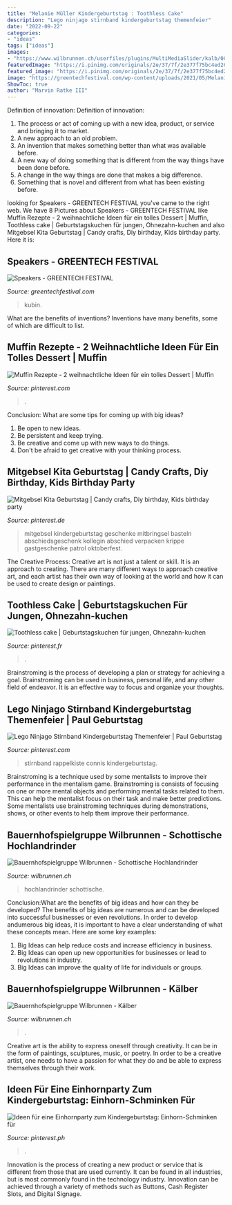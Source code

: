 ```yaml
---
title: "Melanie Müller Kindergeburtstag : Toothless Cake"
description: "Lego ninjago stirnband kindergeburtstag themenfeier"
date: "2022-09-22"
categories:
- "ideas"
tags: ["ideas"]
images:
- "https://www.wilbrunnen.ch/userfiles/plugins/MultiMediaSlider/kalb/004.jpg"
featuredImage: "https://i.pinimg.com/originals/2e/37/7f/2e377f75bc4ed26a02b41593416967c5.jpg"
featured_image: "https://i.pinimg.com/originals/2e/37/7f/2e377f75bc4ed26a02b41593416967c5.jpg"
image: "https://greentechfestival.com/wp-content/uploads/2021/05/Melanie-Kubin-Hardewig-700x540.jpg"
ShowToc: true
author: "Marvin Ratke III"
---
```



Definition of innovation:
Definition of innovation: 
1. The process or act of coming up with a new idea, product, or service and bringing it to market.
2. A new approach to an old problem. 
3. An invention that makes something better than what was available before.
4. A new way of doing something that is different from the way things have been done before.
5. A change in the way things are done that makes a big difference. 
6. Something that is novel and different from what has been existing before. 

	

		
looking for Speakers - GREENTECH FESTIVAL you've came to the right web. We have 8 Pictures about Speakers - GREENTECH FESTIVAL like Muffin Rezepte - 2 weihnachtliche Ideen für ein tolles Dessert | Muffin, Toothless cake | Geburtstagskuchen für jungen, Ohnezahn-kuchen and also Mitgebsel Kita Geburtstag | Candy crafts, Diy birthday, Kids birthday party. Here it is:
		
    
## Speakers - GREENTECH FESTIVAL

<img loading=lazy src="https://greentechfestival.com/wp-content/uploads/2021/05/Melanie-Kubin-Hardewig-700x540.jpg" onerror="this.onerror=null;this.src='https://tse2.mm.bing.net/th?id=OIP.JUAjpDfwd_VjlxD4sztw_AHaFt&amp;pid=15.1';" alt="Speakers - GREENTECH FESTIVAL">

_Source: greentechfestival.com_

>kubin. 

	

What are the benefits of inventions?
Inventions have many benefits, some of which are difficult to list.

    
## Muffin Rezepte - 2 Weihnachtliche Ideen Für Ein Tolles Dessert | Muffin

<img loading=lazy src="https://i.pinimg.com/originals/0d/15/59/0d1559f88ffa24fdabf43d961e645a4f.jpg" onerror="this.onerror=null;this.src='https://tse3.mm.bing.net/th?id=OIP.WOZgR34nNuJDU5hHNKmWPQHaHX&amp;pid=15.1';" alt="Muffin Rezepte - 2 weihnachtliche Ideen für ein tolles Dessert | Muffin">

_Source: pinterest.com_

>. 

	

Conclusion: What are some tips for coming up with big ideas?
1. Be open to new ideas.
2. Be persistent and keep trying.
3. Be creative and come up with new ways to do things.
4. Don't be afraid to get creative with your thinking process.

    
## Mitgebsel Kita Geburtstag | Candy Crafts, Diy Birthday, Kids Birthday Party

<img loading=lazy src="https://i.pinimg.com/originals/2e/37/7f/2e377f75bc4ed26a02b41593416967c5.jpg" onerror="this.onerror=null;this.src='https://tse1.mm.bing.net/th?id=OIP.xWykx0UFFOiK2CGqTyhQEAHaJ3&amp;pid=15.1';" alt="Mitgebsel Kita Geburtstag | Candy crafts, Diy birthday, Kids birthday party">

_Source: pinterest.de_

>mitgebsel kindergeburtstag geschenke mitbringsel basteln abschiedsgeschenk kollegin abschied verpacken krippe gastgeschenke patrol oktoberfest. 

	

The Creative Process:
Creative art is not just a talent or skill. It is an approach to creating. There are many different ways to approach creative art, and each artist has their own way of looking at the world and how it can be used to create design or paintings.

    
## Toothless Cake | Geburtstagskuchen Für Jungen, Ohnezahn-kuchen

<img loading=lazy src="https://i.pinimg.com/originals/9a/8c/82/9a8c825619d9b2e3cda03d66b6f2186a.jpg" onerror="this.onerror=null;this.src='https://tse1.mm.bing.net/th?id=OIP.riGIke_xtW9sM6B0VqaQ-AHaJ4&amp;pid=15.1';" alt="Toothless cake | Geburtstagskuchen für jungen, Ohnezahn-kuchen">

_Source: pinterest.fr_

>. 

	

Brainstroming is the process of developing a plan or strategy for achieving a goal. Brainstroming can be used in business, personal life, and any other field of endeavor. It is an effective way to focus and organize your thoughts.

    
## Lego Ninjago Stirnband Kindergeburtstag Themenfeier | Paul Geburtstag

<img loading=lazy src="https://i.pinimg.com/originals/d5/02/b5/d502b53f8e0b6775c9884443843f0dc6.jpg" onerror="this.onerror=null;this.src='https://tse3.mm.bing.net/th?id=OIP.-hvtDcJrMEDnEjOih3PaawHaFj&amp;pid=15.1';" alt="Lego Ninjago Stirnband Kindergeburtstag Themenfeier | Paul Geburtstag">

_Source: pinterest.com_

>stirnband rappelkiste connis kindergeburtstag. 

	

Brainstroming is a technique used by some mentalists to improve their performance in the mentalism game. Brainstroming is consists of focusing on one or more mental objects and performing mental tasks related to them. This can help the mentalist focus on their task and make better predictions. Some mentalists use brainstroming techniques during demonstrations, shows, or other events to help them improve their performance.

    
## Bauernhofspielgruppe Wilbrunnen - Schottische Hochlandrinder

<img loading=lazy src="https://www.wilbrunnen.ch/userfiles/plugins/MultiMediaSlider/rinder/001.jpg" onerror="this.onerror=null;this.src='https://tse2.mm.bing.net/th?id=OIP.XgmNqRSLd2RDZJ_gCtgIcAHaJ3&amp;pid=15.1';" alt="Bauernhofspielgruppe Wilbrunnen - Schottische Hochlandrinder">

_Source: wilbrunnen.ch_

>hochlandrinder schottische. 

	

Conclusion:What are the benefits of big ideas and how can they be developed?
The benefits of big ideas are numerous and can be developed into successful businesses or even revolutions. In order to develop andumerous big ideas, it is important to have a clear understanding of what these concepts mean. Here are some key examples: 
1. Big Ideas can help reduce costs and increase efficiency in business. 
2. Big Ideas can open up new opportunities for businesses or lead to revolutions in industry. 
3. Big Ideas can improve the quality of life for individuals or groups.

    
## Bauernhofspielgruppe Wilbrunnen - Kälber

<img loading=lazy src="https://www.wilbrunnen.ch/userfiles/plugins/MultiMediaSlider/kalb/004.jpg" onerror="this.onerror=null;this.src='https://tse2.mm.bing.net/th?id=OIP.O9OiVpRdYI1TLu4yQE_aMQHaEK&amp;pid=15.1';" alt="Bauernhofspielgruppe Wilbrunnen - Kälber">

_Source: wilbrunnen.ch_

>. 

	

Creative art is the ability to express oneself through creativity. It can be in the form of paintings, sculptures, music, or poetry. In order to be a creative artist, one needs to have a passion for what they do and be able to express themselves through their work.

    
## Ideen Für Eine Einhornparty Zum Kindergeburtstag: Einhorn-Schminken Für

<img loading=lazy src="https://i.pinimg.com/originals/82/5f/54/825f54666741f03a09c56ccde68336bf.jpg" onerror="this.onerror=null;this.src='https://tse1.mm.bing.net/th?id=OIP._-HiGtGx0gWrdltYIlRQyQHaHa&amp;pid=15.1';" alt="Ideen für eine Einhornparty zum Kindergeburtstag: Einhorn-Schminken für">

_Source: pinterest.ph_

>. 

	

Innovation is the process of creating a new product or service that is different from those that are used currently. It can be found in all industries, but is most commonly found in the technology industry. Innovation can be achieved through a variety of methods such as Buttons, Cash Register Slots, and Digital Signage.

